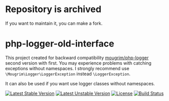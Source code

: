 # Repository is archived
If you want to maintain it, you can make a fork.

# php-logger-old-interface

This project created for backward compatibility [mougrim/php-logger](https://github.com/mougrim/php-logger) second version with first. You may experience problems with catching exceptions without namespaces. I strongly recommend use `\Mougrim\Logger\LoggerException` instead `\LoggerException`.

It can also be used if you want use logger classes without namespaces.

[![Latest Stable Version](https://poser.pugx.org/mougrim/php-logger-old-interface/version)](https://packagist.org/packages/mougrim/php-logger-old-interface)
[![Latest Unstable Version](https://poser.pugx.org/mougrim/php-logger-old-interface/v/unstable)](https://packagist.org/packages/mougrim/php-logger-old-interface)
[![License](https://poser.pugx.org/mougrim/php-logger-old-interface/license)](https://packagist.org/packages/mougrim/php-logger-old-interface)
[![Build Status](https://api.travis-ci.org/mougrim/php-logger-old-interface.png?branch=master)](https://travis-ci.org/mougrim/php-logger-old-interface)
